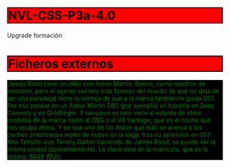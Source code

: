 # NVL-CSS-P3a-4.0
<!DOCTYPE html> 
<html>
   <head>
     <meta charset="utf-8">
     <tittle>Upgrade formación</tittle>
     <link rel="stylesheet" href="NVL-CSS-P3a2.css">
     <style>
       h1 {
         color: black;
         background-color: red;
         border: 2px solid black;
       }
     </style>
   </head>
   <body>
     <h1>Ficheros externos</h1>
     <p style="color: green;background-color: black;">James Bond tiene un idilio con Aston Martin. Bueno, como muchos de nosotros, pero el agente secreto más famoso del mundo (lo que no deja de ser una paradoja) tiene la ventaja de que a la marca también le gusta 007.
Por eso pensar en un Aston Martin DB5 (por ejemplo) es hacerlo en Sean Connery y en Goldfinger. Y tampoco es raro verle al volante de otros modelos de la marca como el DBS o el V8 Vantage, que es el coche que nos ocupa ahora. 
Y es que uno de los Aston que más se acerca a los coches americanos repite de nuevo en la saga: tras su aparición en 007: Alta Tensión con Timoty Dalton haciendo de James Bond, se puede ver la misma unidad (aparentemente). La clave está en la matrícula, que es la misma: B549 WUU.</p>  
   </body>
</html>
